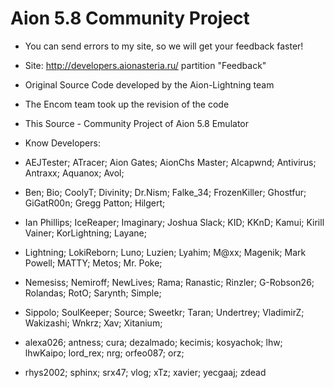 # Aion 5.8 Community Project

- You can send errors to my site, so we will get your feedback faster!
- Site: http://developers.aionasteria.ru/ partition "Feedback"

- Original Source Code developed by the Aion-Lightning team	
- The Encom team took up the revision of the code
- This Source - Community Project of Aion 5.8 Emulator
- Know Developers:

- AEJTester; ATracer; Aion Gates; AionChs Master; Alcapwnd; Antivirus; Antraxx; Aquanox; Avol;
- Ben; Bio; CoolyT; Divinity; Dr.Nism; Falke_34; FrozenKiller; Ghostfur; GiGatR00n; Gregg Patton; Hilgert;
- Ian Phillips; IceReaper; Imaginary; Joshua Slack; KID; KKnD; Kamui; Kirill Vainer; KorLightning; Layane;
- Lightning; LokiReborn; Luno; Luzien; Lyahim; M@xx; Magenik; Mark Powell; MATTY; Metos; Mr. Poke;
- Nemesiss; Nemiroff; NewLives; Rama; Ranastic; Rinzler; G-Robson26; Rolandas; RotO; Sarynth; Simple;
- Sippolo; SoulKeeper; Source; Sweetkr; Taran; Undertrey; VladimirZ; Wakizashi; Wnkrz; Xav; Xitanium;
- alexa026; antness; cura; dezalmado; kecimis; kosyachok; lhw; lhwKaipo; lord_rex; nrg; orfeo087; orz;
- rhys2002; sphinx; srx47; vlog; xTz; xavier; yecgaaj; zdead
